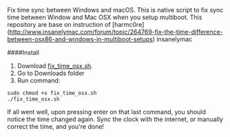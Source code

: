 Fix time sync between Windows and macOS. This is native script to fix sync time between Window and Mac OSX when you setup multiboot.
This repository are base on instruction of [harmc0re] (http://www.insanelymac.com/forum/topic/264769-fix-the-time-difference-between-osx86-and-windows-in-multiboot-setups) insanelymac


####Install
1. Download [fix_time_osx.sh](https://raw.githubusercontent.com/hieplpvip/LocalTime-Toggle/master/fix_time_osx.sh).
2. Go to Downloads folder
3. Run command:
```
sudo chmod +x fix_time_osx.sh
./fix_time_osx.sh
```

If all went well, upon pressing enter on that last command, you should notice the time changed again.
Sync the clock with the internet, or manually correct the time, and you're done!